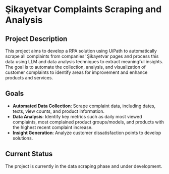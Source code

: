 # Şikayetvar Complaints Scraping and Analysis

## Project Description
This project aims to develop a RPA solution using UiPath to automatically scrape all complaints from companies' Şikayetvar pages and process this data using LLM and data analysis techniques to extract meaningful insights. The goal is to automate the collection, analysis, and visualization of customer complaints to identify areas for improvement and enhance products and services.

## Goals
- **Automated Data Collection**: Scrape complaint data, including dates, texts, view counts, and product information.
- **Data Analysis**: Identify key metrics such as daily most viewed complaints, most complained product groups/models, and products with the highest recent complaint increase.
- **Insight Generation**: Analyze customer dissatisfaction points to develop solutions.

## Current Status
The project is currently in the data scraping phase and under development.
